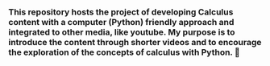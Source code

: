 ### This repository hosts the project of developing Calculus content with a computer (Python) friendly approach and integrated to other media, like youtube. My purpose is to introduce the content through shorter videos and to encourage the exploration of the concepts of calculus with Python. 👋

<!--
**calculuswithpython/CalculusWithPython** is a ✨ _special_ ✨ repository because its `README.md` (this file) appears on your GitHub profile.

Here are some ideas to get you started:

- 🔭 I’m currently working on ...
- 🌱 I’m currently learning ...
- 👯 I’m looking to collaborate on ...
- 🤔 I’m looking for help with ...
- 💬 Ask me about ...
- 📫 How to reach me: ...
- 😄 Pronouns: ...
- ⚡ Fun fact: ...
-->
